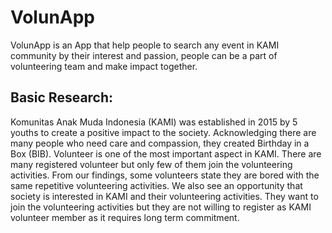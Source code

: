 # VolunApp
VolunApp is an App that help people to search any event in KAMI community by their interest and passion, people can be a part of volunteering team and make impact together.


## Basic Research:
Komunitas Anak Muda Indonesia (KAMI) was established in 2015 by 5 youths to create a positive impact to the society. Acknowledging there are many people who need care and compassion, they created Birthday in a Box (BIB). Volunteer is one of the most important aspect in KAMI. There are many registered volunteer but only few of them join the volunteering activities. From our findings, some volunteers state they are bored with the same repetitive volunteering activities. We also see an opportunity that society is interested in KAMI and their volunteering activities. They want to join the volunteering activities but they are not willing to register as KAMI volunteer member as it requires long term commitment.
